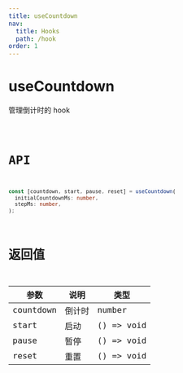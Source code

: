 ```yaml
---
title: useCountdown
nav:
  title: Hooks
  path: /hook
order: 1
---
```


# useCountdown

管理倒计时的 hook

<code src="./demo/useCountdown.tsx">

# API

```typescript
const [countdown, start, pause, reset] = useCountdown(
  initialCountdownMs: number,
  stepMs: number,
);
```

# 返回值

| 参数      | 说明   | 类型       |
| --------- | ------ | ---------- |
| countdown | 倒计时 | number     |
| start     | 启动   | () => void |
| pause     | 暂停   | () => void |
| reset     | 重置   | () => void |
